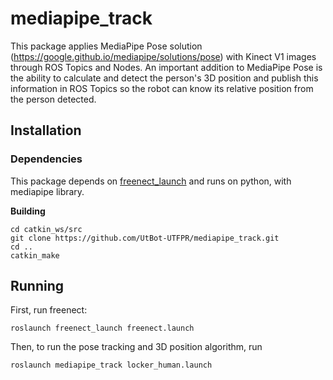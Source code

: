 # mediapipe_track
This package applies MediaPipe Pose solution (https://google.github.io/mediapipe/solutions/pose) with Kinect V1 images through ROS Topics and Nodes. An important addition to MediaPipe Pose is the ability to calculate and detect the person's 3D position and publish this information in ROS Topics so the robot can know its relative position from the person detected.

## Installation

### Dependencies

This package depends on [freenect_launch](https://github.com/ros-drivers/freenect_stack) and runs on python, with mediapipe library.

**Building**
```
cd catkin_ws/src
git clone https://github.com/UtBot-UTFPR/mediapipe_track.git
cd ..
catkin_make
```
## Running

First, run freenect:

```
roslaunch freenect_launch freenect.launch
```

Then, to run the pose tracking and 3D position algorithm, run 

```
roslaunch mediapipe_track locker_human.launch
```
